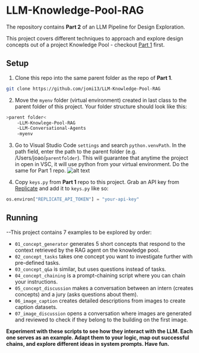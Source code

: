 # LLM-Knowledge-Pool-RAG

The repository contains **Part 2** of an LLM Pipeline for Design Exploration.

This project covers different techniques to approach and explore design concepts out of a project Knowledge Pool - checkout [Part 1](https://github.com/jomi13/LLM-Knowledge-Pool-RAG) first.

## Setup
1. Clone this repo into the same parent folder as the repo of **Part 1**.
```bash
git clone https://github.com/jomi13/LLM-Knowledge-Pool-RAG
```
2. Move the `myenv` folder (virtual environment) created in last class to the parent folder of this project. Your folder structure should look like this:
```bash
>parent folder<
    -LLM-Knowlege-Pool-RAG
    -LLM-Conversational-Agents
    -myenv
```
3. Go to Visual Studio Code `settings` and search `python.venvPath`. In the path field, enter the path to the parent folder (e.g. /Users/joao/`parentfolder`).
This will guarantee that anytime the project in open in VSC, it will use python from your virtual environment. Do the same for Part 1 repo.
![alt text](https://i.ibb.co/GVxQFMV/vsc.png)


4. Copy `keys.py` from **Part 1** repo to this project. Grab an API key from [Replicate](https://replicate.com) and add it to `keys.py` like so:

```python
os.environ["REPLICATE_API_TOKEN"] = "your-api-key"
```


## Running

--This project contains 7 examples to be explored by order:
- `01_concept_generator` generates 5 short concepts that respond to the context retrieved by the RAG agent on the knowledge pool.
- `02_concept_tasks` takes one concept you want to investigate further with pre-defined tasks.
- `03_concept_q&a` is similar, but uses questions instead of tasks.
- `04_concept_chaining` is a prompt-chaining script where you can chain your instructions.
- `05_concept_discussion` makes a conversation between an intern (creates concepts) and a jury (asks questions about them).
- `06_image_caption` creates detailed descriptions from images to create caption datasets.
- `07_image_discussion` opens a conversation where images are generated and reviewed to check if they belong to the building on the first image.

**Experiment with these scripts to see how they interact with the LLM. Each one serves as an example. Adapt them to your logic, map out successful chains, and explore different ideas in system prompts. Have fun.**
